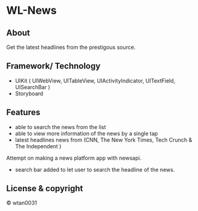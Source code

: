 # WL-News

## About
Get the latest headlines from the prestigous source.

## Framework/ Technology
- UIKit ( UIWebView, UITableView, UIActivityIndicator, UITextField, UISearchBar )
- Storyboard

## Features
- able to search the news from the list 
- able to view more information of the news by a single tap
- latest headlines news from (CNN, The New York Times, Tech Crunch & The Independent )

Attempt on making a news platform app with newsapi.
 - search bar added to let user to search the headline of the news.


## License & copyright
© wtan0031
